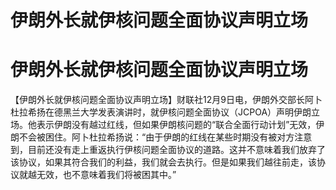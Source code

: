 # 伊朗外长就伊核问题全面协议声明立场

# 伊朗外长就伊核问题全面协议声明立场

【伊朗外长就伊核问题全面协议声明立场】财联社12月9日电，伊朗外交部长阿卜杜拉希扬在德黑兰大学发表演讲时，就伊核问题全面协议（JCPOA）声明伊朗立场。他表示伊朗没有越过红线，但如果伊朗核问题的“联合全面行动计划”无效，伊朗不会被困住。阿卜杜拉希扬说：“由于伊朗的红线在某些时期没有被对方注意到，目前还没有走上重返执行伊核问题全面协议的道路。这并不意味着我们放弃了该协议，如果其符合我们的利益，我们就会去执行。但是如果我们越往前走，该协议就越无效，也不意味着我们将被困其中。”

